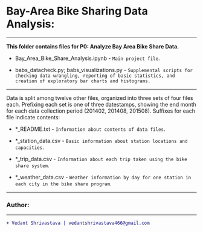 # Bay-Area Bike Sharing Data Analysis:
____________________________________________________________________________________________________________________________________
**This folder contains files for P0: Analyze Bay Area Bike Share Data.**

- Bay\_Area\_Bike\_Share\_Analysis.ipynb - `Main project file`.

- babs\_datacheck.py; babs\_visualizations.py - `Supplemental scripts for checking data wrangling, reporting of basic statistics, and creation of exploratory bar charts and histograms.`
____________________________________________________________________________________________________________________________________
Data is split among twelve other files, organized into three sets of four files each. Prefixing each set is one of three datestamps, showing the end month for each data collection period (201402, 201408, 201508). Suffixes for each file indicate contents:

- \*\_README.txt - `Information about contents of data files`.

- \*\_station\_data.csv - `Basic information about station locations and capacities`.

- \*\_trip\_data.csv - `Information about each trip taken using the bike share system`.

- \*\_weather\_data.csv - `Weather information by day for one station in each city in the bike share program`.
___________________________________________________________________________________________________________________________________
### Author:
----------------------------------
```diff
+ Vedant Shrivastava | vedantshrivastava466@gmail.com
````
